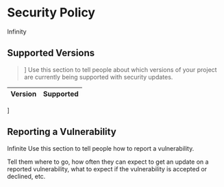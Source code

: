 # Security Policy
Infinity
## Supported Versions
>] 
Use this section to tell people about which versions of your project are
currently being supported with security updates.

| Version | Supported          |
| ------- | ------------------ |
] 




## Reporting a Vulnerability
Infinite 
Use this section to tell people how to report a vulnerability.

Tell them where to go, how often they can expect to get an update on a
reported vulnerability, what to expect if the vulnerability is accepted or
declined, etc.
